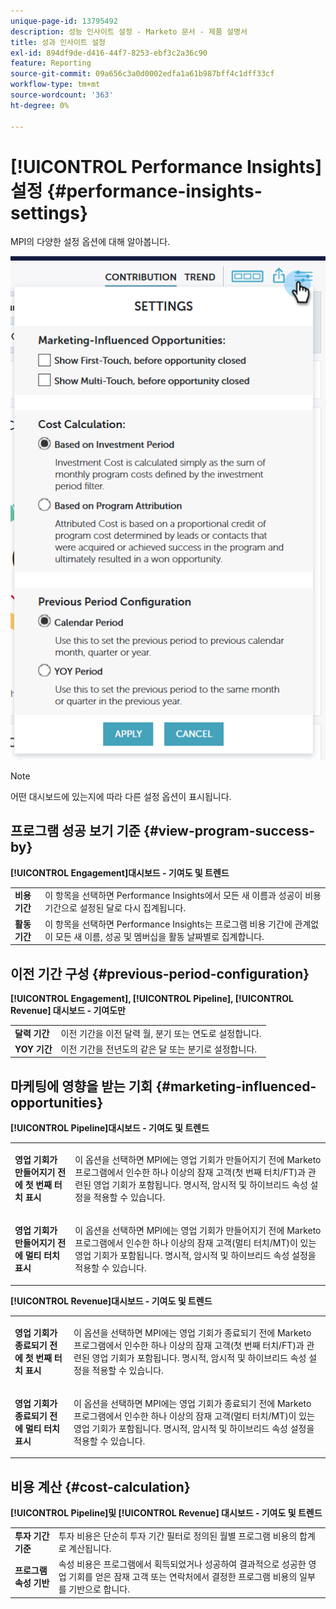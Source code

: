 ```yaml
---
unique-page-id: 13795492
description: 성능 인사이트 설정 - Marketo 문서 - 제품 설명서
title: 성과 인사이트 설정
exl-id: 894df9de-d416-44f7-8253-ebf3c2a36c90
feature: Reporting
source-git-commit: 09a656c3a0d0002edfa1a61b987bff4c1dff33cf
workflow-type: tm+mt
source-wordcount: '363'
ht-degree: 0%

---
```


# [!UICONTROL Performance Insights] 설정 {#performance-insights-settings}

MPI의 다양한 설정 옵션에 대해 알아봅니다.

![](assets/1-3.png)

>[!NOTE]
>
>어떤 대시보드에 있는지에 따라 다른 설정 옵션이 표시됩니다.

## 프로그램 성공 보기 기준 {#view-program-success-by}

**[!UICONTROL Engagement]대시보드 - 기여도 및 트렌드**

<table>
 <tbody>
  <tr>
   <td><strong>비용 기간</strong></td>
   <td>이 항목을 선택하면 Performance Insights에서 모든 새 이름과 성공이 비용 기간으로 설정된 달로 다시 집계됩니다.</td>
  </tr>
  <tr>
   <td><strong>활동 기간</strong></td>
   <td>이 항목을 선택하면 Performance Insights는 프로그램 비용 기간에 관계없이 모든 새 이름, 성공 및 멤버십을 활동 날짜별로 집계합니다.</td>
  </tr>
 </tbody>
</table>

## 이전 기간 구성 {#previous-period-configuration}

**[!UICONTROL Engagement], [!UICONTROL Pipeline], [!UICONTROL Revenue] 대시보드 - 기여도만**

<table>
 <tbody>
  <tr>
   <td><strong>달력 기간</strong></td>
   <td>이전 기간을 이전 달력 월, 분기 또는 연도로 설정합니다.</td>
  </tr>
  <tr>
   <td><strong>YOY 기간</strong></td>
   <td>이전 기간을 전년도의 같은 달 또는 분기로 설정합니다.</td>
  </tr>
 </tbody>
</table>

## 마케팅에 영향을 받는 기회 {#marketing-influenced-opportunities}

**[!UICONTROL Pipeline]대시보드 - 기여도 및 트렌드**

<table>
 <tbody>
  <tr>
   <td><strong>영업 기회가 만들어지기 전에 첫 번째 터치 표시</strong></td>
   <td><p>이 옵션을 선택하면 MPI에는 영업 기회가 만들어지기 전에 Marketo 프로그램에서 인수한 하나 이상의 잠재 고객(첫 번째 터치/FT)과 관련된 영업 기회가 포함됩니다. 명시적, 암시적 및 하이브리드 속성 설정을 적용할 수 있습니다.</p></td>
  </tr>
  <tr>
   <td><strong>영업 기회가 만들어지기 전에 멀티 터치 표시</strong></td>
   <td><p>이 옵션을 선택하면 MPI에는 영업 기회가 만들어지기 전에 Marketo 프로그램에서 인수한 하나 이상의 잠재 고객(멀티 터치/MT)이 있는 영업 기회가 포함됩니다. 명시적, 암시적 및 하이브리드 속성 설정을 적용할 수 있습니다.</p></td>
  </tr>
 </tbody>
</table>

**[!UICONTROL Revenue]대시보드 - 기여도 및 트렌드**

<table>
 <tbody>
  <tr>
   <td><strong>영업 기회가 종료되기 전에 첫 번째 터치 표시</strong></td>
   <td><p>이 옵션을 선택하면 MPI에는 영업 기회가 종료되기 전에 Marketo 프로그램에서 인수한 하나 이상의 잠재 고객(첫 번째 터치/FT)과 관련된 영업 기회가 포함됩니다. 명시적, 암시적 및 하이브리드 속성 설정을 적용할 수 있습니다.</p></td>
  </tr>
  <tr>
   <td><strong>영업 기회가 종료되기 전에 멀티 터치 표시</strong></td>
   <td><p>이 옵션을 선택하면 MPI에는 영업 기회가 종료되기 전에 Marketo 프로그램에서 인수한 하나 이상의 잠재 고객(멀티 터치/MT)이 있는 영업 기회가 포함됩니다. 명시적, 암시적 및 하이브리드 속성 설정을 적용할 수 있습니다.</p></td>
  </tr>
 </tbody>
</table>

## 비용 계산 {#cost-calculation}

**[!UICONTROL Pipeline]및 [!UICONTROL Revenue] 대시보드 - 기여도 및 트렌드**

<table>
 <tbody>
  <tr>
   <td><strong>투자 기간 기준</strong></td>
   <td>투자 비용은 단순히 투자 기간 필터로 정의된 월별 프로그램 비용의 합계로 계산됩니다.</td>
  </tr>
  <tr>
   <td><strong>프로그램 속성 기반</strong></td>
   <td>속성 비용은 프로그램에서 획득되었거나 성공하여 결과적으로 성공한 영업 기회를 얻은 잠재 고객 또는 연락처에서 결정한 프로그램 비용의 일부를 기반으로 합니다.</td>
  </tr>
 </tbody>
</table>
